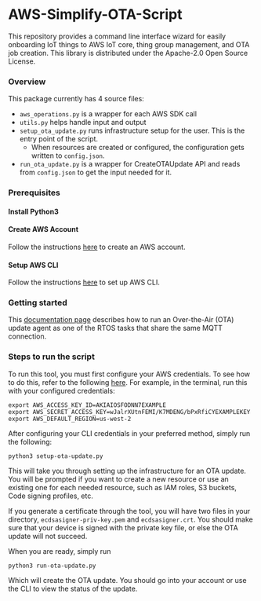   # AWS-Simplify-OTA-Script
This repository provides a command line interface wizard for easily onboarding IoT things to AWS IoT core, thing group management, and OTA job creation.
This library is distributed under the Apache-2.0 Open Source License.

### Overview

This package currently has 4 source files:
* `aws_operations.py` is a wrapper for each AWS SDK call
* `utils.py` helps handle input and output
* `setup_ota_update.py` runs infrastructure setup for the user. This is the entry point of the script.
	* When resources are created or configured, the configuration gets written to `config.json`. 
* `run_ota_update.py` is a wrapper for CreateOTAUpdate API and reads from `config.json` to get the input needed for it.

### Prerequisites

#### Install Python3


#### Create AWS Account
Follow the instructions [here](https://aws.amazon.com/premiumsupport/knowledge-center/create-and-activate-aws-account/) to create an AWS account.

#### Setup AWS CLI
Follow the instructions [here](https://docs.aws.amazon.com/cli/latest/userguide/getting-started-install.html) to set up AWS CLI.

### Getting started
This [ documentation page](https://freertos.org/ota/ota-mqtt-agent-demo.html)  describes how to run an Over-the-Air (OTA) update agent as one of the RTOS tasks that share the same MQTT connection.

### Steps to run the script
To run this tool, you must first configure your AWS credentials. To see how to do this, refer to the following [here](https://docs.aws.amazon.com/cli/latest/userguide/cli-chap-configure.html). For example, in the terminal, run this with your configured credentials:

```
export AWS_ACCESS_KEY_ID=AKIAIOSFODNN7EXAMPLE
export AWS_SECRET_ACCESS_KEY=wJalrXUtnFEMI/K7MDENG/bPxRfiCYEXAMPLEKEY
export AWS_DEFAULT_REGION=us-west-2
```

After configuring your CLI credentials in your preferred method, simply run the following:

`python3 setup-ota-update.py`

This will take you through setting up the infrastructure for an OTA update. You will be prompted if you want to create a new resource or use an existing one for each needed resource, such as IAM roles, S3 buckets, Code signing profiles, etc.

If you generate a certificate through the tool, you will have two files in your directory, `ecdsasigner-priv-key.pem` and `ecdsasigner.crt`. You should make sure that your device is signed with the private key file, or else the OTA update will not succeed.

When you are ready, simply run 

`python3 run-ota-update.py`

Which will create the OTA update. You should go into your account or use the CLI to view the status of the update.
